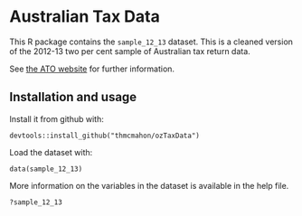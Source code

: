 # Australian Tax Data

This R package contains the `sample_12_13` dataset. This is a cleaned version of
the 2012-13 two per cent sample of Australian tax return data.

See [the ATO website](https://www.ato.gov.au/About-ATO/Research-and-statistics/In-detail/Tax-statistics/Taxation-statistics-2012-13/?anchor=IndSampleFile#IndSampleFile) for further information.

## Installation and usage

Install it from github with:

```{r}
devtools::install_github("thmcmahon/ozTaxData")
```

Load the dataset with:

```{r}
data(sample_12_13) 
```

More information on the variables in the dataset is available in the help file.

```{r}
?sample_12_13
```